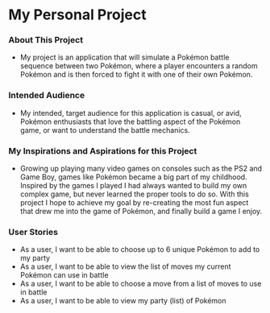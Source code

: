 # My Personal Project

### About This Project
- My project is an application that will simulate a Pokémon battle sequence 
  between two Pokémon, where a player encounters a random Pokémon
  and is then forced to fight it with one of their own Pokémon.

### Intended Audience
- My intended, target audience for this application is casual, or avid, Pokémon enthusiasts
  that love the battling aspect of the Pokémon game, or want to understand the battle mechanics.

### My Inspirations and Aspirations for this Project
- Growing up playing many video games on consoles such as the PS2 and Game Boy, 
  games like Pokémon became a big part of my childhood. 
  Inspired by the games I played I had always wanted to build my own complex game, 
  but never learned the proper tools to do so.
  With this project I hope to achieve my goal by re-creating the most fun aspect that drew me into the game of Pokémon,
  and finally build a game I enjoy.

### User Stories
- As a user, I want to be able to choose up to 6 unique Pokémon to add to my party
- As a user, I want to be able to view the list of moves my current Pokémon can use in battle
- As a user, I want to be able to choose a move from a list of moves to use in battle
- As a user, I want to be able to view my party (list) of Pokémon